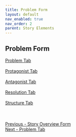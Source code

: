 ```yaml
---
title: Problem Form
layout: default
nav_enabled: true
nav_order: 2
parent: Story Elements
---
```

## Problem Form ##
[Problem Tab](Problem_Tab.md) <br/><br/>
[Protagonist Tab](Protagonist_Tab.md) <br/><br/>
[Antagonist Tab](Antagonist_Tab.md) <br/><br/>
[Resolution Tab](Resolution_Tab.md) <br/><br/>
[Structure Tab](Structure_Tab.md) <br/><br/>
 <br/>
 <br/>
[Previous - Story Overview Form](Story_Overview_Form.md) <br/>
[Next - Problem Tab](Problem_Tab.md) <br/>
